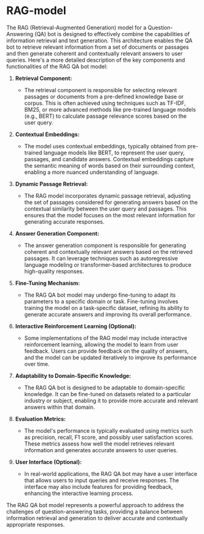 # RAG-model
The RAG (Retrieval-Augmented Generation) model for a Question-Answering (QA) bot is designed to effectively combine the capabilities of information retrieval and text generation. This architecture enables the QA bot to retrieve relevant information from a set of documents or passages and then generate coherent and contextually relevant answers to user queries. Here's a more detailed description of the key components and functionalities of the RAG QA bot model:

1. **Retrieval Component:**
   - The retrieval component is responsible for selecting relevant passages or documents from a pre-defined knowledge base or corpus. This is often achieved using techniques such as TF-IDF, BM25, or more advanced methods like pre-trained language models (e.g., BERT) to calculate passage relevance scores based on the user query.

2. **Contextual Embeddings:**
   - The model uses contextual embeddings, typically obtained from pre-trained language models like BERT, to represent the user query, passages, and candidate answers. Contextual embeddings capture the semantic meaning of words based on their surrounding context, enabling a more nuanced understanding of language.

3. **Dynamic Passage Retrieval:**
   - The RAG model incorporates dynamic passage retrieval, adjusting the set of passages considered for generating answers based on the contextual similarity between the user query and passages. This ensures that the model focuses on the most relevant information for generating accurate responses.

4. **Answer Generation Component:**
   - The answer generation component is responsible for generating coherent and contextually relevant answers based on the retrieved passages. It can leverage techniques such as autoregressive language modeling or transformer-based architectures to produce high-quality responses.

5. **Fine-Tuning Mechanism:**
   - The RAG QA bot model may undergo fine-tuning to adapt its parameters to a specific domain or task. Fine-tuning involves training the model on a task-specific dataset, refining its ability to generate accurate answers and improving its overall performance.

6. **Interactive Reinforcement Learning (Optional):**
   - Some implementations of the RAG model may include interactive reinforcement learning, allowing the model to learn from user feedback. Users can provide feedback on the quality of answers, and the model can be updated iteratively to improve its performance over time.

7. **Adaptability to Domain-Specific Knowledge:**
   - The RAG QA bot is designed to be adaptable to domain-specific knowledge. It can be fine-tuned on datasets related to a particular industry or subject, enabling it to provide more accurate and relevant answers within that domain.

8. **Evaluation Metrics:**
   - The model's performance is typically evaluated using metrics such as precision, recall, F1 score, and possibly user satisfaction scores. These metrics assess how well the model retrieves relevant information and generates accurate answers to user queries.

9. **User Interface (Optional):**
   - In real-world applications, the RAG QA bot may have a user interface that allows users to input queries and receive responses. The interface may also include features for providing feedback, enhancing the interactive learning process.

The RAG QA bot model represents a powerful approach to address the challenges of question-answering tasks, providing a balance between information retrieval and generation to deliver accurate and contextually appropriate responses.
